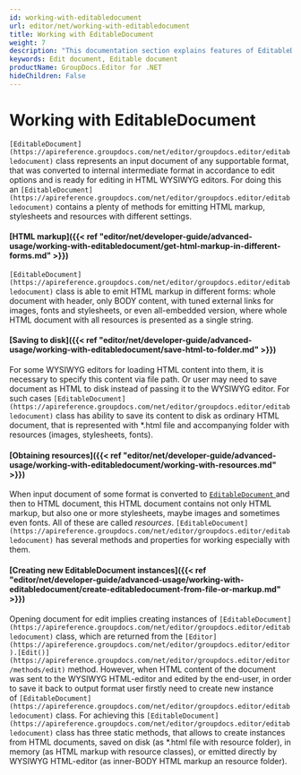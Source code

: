 ```yaml
---
id: working-with-editabledocument
url: editor/net/working-with-editabledocument
title: Working with EditableDocument
weight: 7
description: "This documentation section explains features of EditableDocument class when editing document with GroupDocs.Editor for .NET API."
keywords: Edit document, Editable document
productName: GroupDocs.Editor for .NET
hideChildren: False
---
```

# Working with EditableDocument

`[EditableDocument](https://apireference.groupdocs.com/net/editor/groupdocs.editor/editabledocument)` class represents an input document of any supportable format, that was converted to internal intermediate format in accordance to edit options and is ready for editing in HTML WYSIWYG editors. For doing this an `[EditableDocument](https://apireference.groupdocs.com/net/editor/groupdocs.editor/editabledocument)` contains a plenty of methods for emitting HTML markup, stylesheets and resources with different settings.

#### [HTML markup]({{< ref "editor/net/developer-guide/advanced-usage/working-with-editabledocument/get-html-markup-in-different-forms.md" >}})

`[EditableDocument](https://apireference.groupdocs.com/net/editor/groupdocs.editor/editabledocument)` class is able to emit HTML markup in different forms: whole document with header, only BODY content, with tuned external links for images, fonts and stylesheets, or even all-embedded version, where whole HTML document with all resources is presented as a single string.

#### [Saving to disk]({{< ref "editor/net/developer-guide/advanced-usage/working-with-editabledocument/save-html-to-folder.md" >}})

For some WYSIWYG editors for loading HTML content into them, it is necessary to specify this content via file path. Or user may need to save document as HTML to disk instead of passing it to the WYSIWYG editor. For such cases `[EditableDocument](https://apireference.groupdocs.com/net/editor/groupdocs.editor/editabledocument)` class has ability to save its content to disk as ordinary HTML document, that is represented with \*.html file and accompanying folder with resources (images, stylesheets, fonts).

#### [Obtaining resources]({{< ref "editor/net/developer-guide/advanced-usage/working-with-editabledocument/working-with-resources.md" >}})

When input document of some format is converted to [`EditableDocument` ](https://apireference.groupdocs.com/net/editor/groupdocs.editor/editabledocument)and then to HTML document, this HTML document contains not only HTML markup, but also one or more stylesheets, maybe images and sometimes even fonts. All of these are called *resources*. `[EditableDocument](https://apireference.groupdocs.com/net/editor/groupdocs.editor/editabledocument)` has several methods and properties for working especially with them.

#### [Creating new EditableDocument instances]({{< ref "editor/net/developer-guide/advanced-usage/working-with-editabledocument/create-editabledocument-from-file-or-markup.md" >}})

Opening document for edit implies creating instances of `[EditableDocument](https://apireference.groupdocs.com/net/editor/groupdocs.editor/editabledocument)` class, which are returned from the `[Editor](https://apireference.groupdocs.com/net/editor/groupdocs.editor/editor).[Edit()](https://apireference.groupdocs.com/net/editor/groupdocs.editor/editor/methods/edit)` method. However, when HTML content of the document was sent to the WYSIWYG HTML-editor and edited by the end-user, in order to save it back to output format user firstly need to create new instance of `[EditableDocument](https://apireference.groupdocs.com/net/editor/groupdocs.editor/editabledocument)` class. For achieving this `[EditableDocument](https://apireference.groupdocs.com/net/editor/groupdocs.editor/editabledocument)` class has three static methods, that allows to create instances from HTML documents, saved on disk (as \*.html file with resource folder), in memory (as HTML markup with resource classes), or emitted directly by WYSIWYG HTML-editor (as inner-BODY HTML markup an resource folder).
